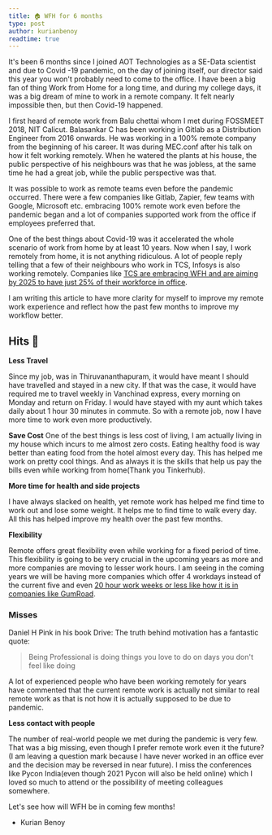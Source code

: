 ```yaml
---
title: 🏠 WFH for 6 months
type: post
author: kurianbenoy
readtime: true
---
```


It's been 6 months since I joined AOT Technologies as a SE-Data scientist and due to Covid -19 pandemic, on the day of joining itself,
our director said this year you won't probably need to come to the office. I have been a big fan of thing Work from Home for a long time,
and during my college days, it was a big dream of mine to work in a remote company. It felt nearly impossible then, but then Covid-19 happened. 

I first heard of remote work from Balu chettai whom I met during FOSSMEET 2018, NIT Calicut. Balasankar C has been working in Gitlab
as a Distribution Engineer from 2016 onwards. He was working in a 100% remote company from the beginning of his career. It was during MEC.conf after his talk on how it felt working remotely.
When he watered the plants at his house, the public perspective of his neighbours was that he was jobless, at the same time he had a great job, while the public perspective was that. 

It was possible to work as remote teams even before the pandemic occurred. There were a few companies like Gitlab, Zapier, few teams with Google, Microsoft etc. embracing 100% remote work
even before the pandemic began and a lot of companies supported work from the office if employees preferred that.

One of the best things about Covid-19 was it accelerated the whole scenario of work from home by at least 10 years. Now when I say, I work remotely
from home, it is not anything ridiculous. A lot of people reply telling that a few of their neighbours who work in TCS, Infosys
is also working remotely. Companies like [TCS are embracing WFH and are aiming by 2025 to have just 25% of their workforce in office](https://www.indiatvnews.com/business/news-tcs-work-from-home-75-percent-employees-2025-612357). 

I am writing this article to have more clarity for myself to improve my remote work experience and reflect 
how the past few months to improve my workflow better.

## Hits 🎯

**Less Travel**

Since my job, was in Thiruvananthapuram, it would have meant I should have travelled and stayed in a new city. If that was the case, it would have required
me to travel weekly in Vanchinad express, every morning on Monday and return on Friday. I would have stayed with my aunt which takes daily about 1 hour 30 minutes in commute. So with a remote job, now I have more time to work even more productively. 

**Save Cost**
One of the best things is less cost of living, I am actually living in my house which incurs to me almost zero costs. Eating healthy food is way better than eating food from the hotel almost every day. This has helped me work on pretty cool things. And as always it is the skills that help us pay the bills even while working from home(Thank you Tinkerhub).

**More time for health and side projects**

I have always slacked on health, yet remote work has helped me find time to work out and lose some weight. It helps me to find time to walk every day.
All this has helped improve my health over the past few months.

**Flexibility**

Remote offers great flexibility even while working for a fixed period of time. This flexibility is going to be very crucial in the upcoming years as more and more companies are moving to lesser work hours. I am seeing in the coming years we will be having more companies which offer 4 workdays
instead of the current five and even [20 hour work weeks or less like how it is in companies like GumRoad](https://sahillavingia.com/work).

### Misses

Daniel H Pink in his book Drive: The truth behind motivation has a fantastic quote:

> Being Professional is doing things you love to do on days you don't feel like doing

A lot of experienced people who have been working remotely for years have commented that the current remote work is actually not similar to real remote work as that is not how it is actually supposed to be due to pandemic.

**Less contact with people**

The number of real-world people we met during the pandemic is very few. That was a big missing, even though I prefer remote work even it the future? (I am leaving a question mark because I have never worked in an office ever and the decision may be reversed in near future). I miss the conferences like Pycon India(even though 2021 Pycon will also be held online) which I loved so much to attend or the possibility of meeting colleagues somewhere.

Let's see how will WFH be in coming few months!

- Kurian Benoy
